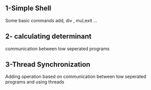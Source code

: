 <!DOCTYPE html>
<html>
<head>
</head>
<body  >

<h2>1-Simple Shell</h2>
<p >Some basic commands add, div , mul,exit ...</p>
<h2>2- calculating determinant</h2>
<p >communication between tow seperated programs</p>
<h2>3-Thread Synchronization</h2>
<p>Adding operation 
based on communication between tow seperated programs and using threads <br>


</body>
</html>
